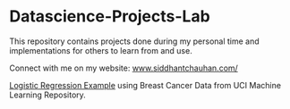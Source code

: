 # Datascience-Projects-Lab

This repository contains projects done during my personal time and implementations for others to learn from and use.

Connect with me on my website: www.siddhantchauhan.com/

[Logistic Regression Example](https://github.com/siddchauhan77/Datascience-Projects-Lab/blob/main/Logistic_Regression_Practical_Example.ipynb) using Breast Cancer Data from UCI Machine Learning Repository.
